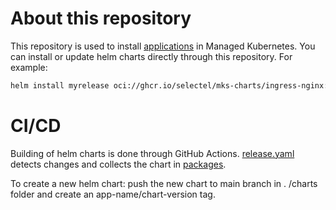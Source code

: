 # About this repository

This repository is used to install [applications](https://docs.selectel.ru/managed-kubernetes/clusters/applications/) in Managed Kubernetes. You can install or update helm charts directly through this repository. For example:
```bash
helm install myrelease oci://ghcr.io/selectel/mks-charts/ingress-nginx:4.12.1
```

# CI/CD

Building of helm charts is done through GitHub Actions. 
[release.yaml](https://github.com/selectel/mks-charts/blob/main/.github/workflows/release.yml) detects changes and collects the chart in [packages](https://github.com/orgs/selectel/packages?repo_name=mks-charts).

To create a new helm chart: push the new chart to main branch in . /charts folder and create an app-name/chart-version tag.
